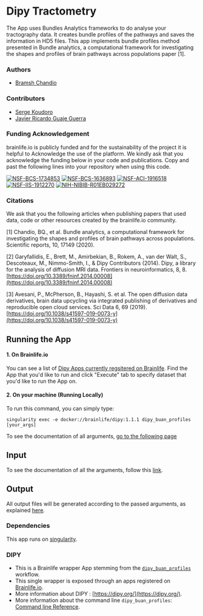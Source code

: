 
# Dipy Tractometry

The App uses Bundles Analytics frameworks to do analyse your tractography data. It creates bundle profiles of the pathways and saves the information in HD5 files. This app implements bundle profiles method presented in Bundle analytics, a computational framework for investigating the shapes and profiles of brain pathways across populations paper [1].

### Authors

- [Bramsh Chandio](https://github.com/BramshQamar)

### Contributors

- [Serge Koudoro](skoudoro@iu.edu)
- [Javier Ricardo Guaje Guerra](jrguajeg@iu.edu)

### Funding Acknowledgement
brainlife.io is publicly funded and for the sustainability of the project it is helpful to Acknowledge the use of the platform. We kindly ask that you acknowledge the funding below in your code and publications. Copy and past the following lines into your repository when using this code.

[![NSF-BCS-1734853](https://img.shields.io/badge/NSF_BCS-1734853-blue.svg)](https://nsf.gov/awardsearch/showAward?AWD_ID=1734853)
[![NSF-BCS-1636893](https://img.shields.io/badge/NSF_BCS-1636893-blue.svg)](https://nsf.gov/awardsearch/showAward?AWD_ID=1636893)
[![NSF-ACI-1916518](https://img.shields.io/badge/NSF_ACI-1916518-blue.svg)](https://nsf.gov/awardsearch/showAward?AWD_ID=1916518)
[![NSF-IIS-1912270](https://img.shields.io/badge/NSF_IIS-1912270-blue.svg)](https://nsf.gov/awardsearch/showAward?AWD_ID=1912270)
[![NIH-NIBIB-R01EB029272](https://img.shields.io/badge/NIH_NIBIB-R01EB029272-green.svg)](https://grantome.com/grant/NIH/R01-EB029272-01)

### Citations
We ask that you the following articles when publishing papers that used data, code or other resources created by the brainlife.io community.

[1] Chandio, BQ., et al. Bundle analytics, a computational framework for investigating the shapes and profiles of brain pathways across populations. Scientific reports,  10, 17149 (2020).

[2] Garyfallidis, E., Brett, M., Amirbekian, B., Rokem, A., van der Walt, S., Descoteaux, M., Nimmo-Smith, I., & Dipy Contributors (2014). Dipy, a library for the analysis of diffusion MRI data. Frontiers in neuroinformatics, 8, 8. [https://doi.org/10.3389/fninf.2014.00008](https://doi.org/10.3389/fninf.2014.00008)

[3] Avesani, P., McPherson, B., Hayashi, S. et al. The open diffusion data derivatives, brain data upcycling via integrated publishing of derivatives and reproducible open cloud services. Sci Data 6, 69 (2019). [https://doi.org/10.1038/s41597-019-0073-y](https://doi.org/10.1038/s41597-019-0073-y)

## Running the App

#### 1. On Brainlife.io

You can see a list of [Dipy Apps currently regsitered on Brainlife](https://brainlife.io/apps#dipy). Find the App that you'd like to run and click "Execute" tab to specify dataset that you'd like to run the App on.

#### 2. On  your machine (Running Locally)

To run this command, you can simply type:

`singularity exec -e docker://brainlife/dipy:1.1.1 dipy_buan_profiles [your_args]`

To see the documentation of all arguments, [go to the following page](https://dipy.org/documentation/1.1.1./reference_cmd/dipy_buan_profiles/)

## Input

To see the documentation of all the arguments, follow this [link](https://dipy.org/documentation/1.1.1./reference_cmd/dipy_buan_profiles/).

## Output

All output files will be generated according to the passed arguments, as explained [here](https://dipy.org/documentation/1.1.1./reference_cmd/dipy_buan_profiles/).

### Dependencies

This app runs on [singularity](https://www.sylabs.io/singularity/).

### DIPY
- This is a Brainlife wrapper App stemming from the [`dipy_buan_profiles`](https://dipy.org/documentation/latest/reference_cmd/dipy_buan_profiles/) workflow.
- This single wrapper is exposed through an apps registered on [Brainlife.io](https://brainlife.io).
- More information about DIPY : [https://dipy.org/](https://dipy.org/).
- More information about the command line `dipy_buan_profiles`: [Command line Reference](https://dipy.org/documentation/latest/reference_cmd/dipy_buan_profiles/).

